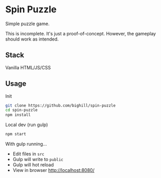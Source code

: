 # Spin Puzzle

Simple puzzle game.

This is incomplete. It's just a proof-of-concept. However, the gameplay should
work as intended.

## Stack

Vanilla HTML/JS/CSS

## Usage

Init

```bash
git clone https://github.com/bighill/spin-puzzle
cd spin-puzzle
npm install
```

Local dev (run gulp)

```bash
npm start
```

With gulp running...

- Edit files in `src`
- Gulp will write to `public`
- Gulp will hot reload
- View in browser [http://localhost:8080/](http://localhost:8080/)
